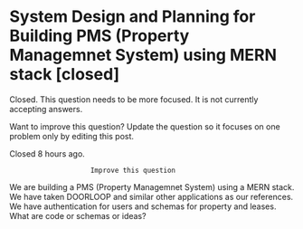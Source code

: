 
# System Design and Planning for Building PMS (Property Managemnet System) using MERN stack [closed]







Closed. This question needs to be more focused. It is not currently accepting answers.
                        
                    










Want to improve this question? Update the question so it focuses on one problem only by editing this post.


Closed 8 hours ago.







                        Improve this question
                    



We are building a PMS (Property Managemnet System) using a MERN stack. We have taken DOORLOOP and similar other applications as our references.
We have authentication for users and schemas for property and leases.
What are code or schemas or ideas?

        